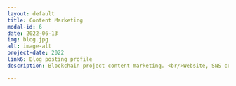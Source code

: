 ```yaml
---
layout: default
title: Content Marketing
modal-id: 6
date: 2022-06-13
img: blog.jpg
alt: image-alt
project-date: 2022
link6: Blog posting profile
description: Blockchain project content marketing. <br/>Website, SNS copywriting, multimedia content writing.

---
```

